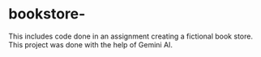 # bookstore-
This includes code done in an assignment creating a fictional book store. This project was done with the help of Gemini AI.
